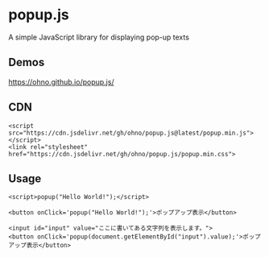 # popup.js
A simple JavaScript library for displaying pop-up texts

## Demos
https://ohno.github.io/popup.js/

## CDN
```
<script src="https://cdn.jsdelivr.net/gh/ohno/popup.js@latest/popup.min.js"></script>
<link rel="stylesheet" href="https://cdn.jsdelivr.net/gh/ohno/popup.js/popup.min.css">
```

## Usage

```
<script>popup("Hello World!");</script>
```

```
<button onClick='popup("Hello World!");'>ポップアップ表示</button>
```

```
<input id="input" value="ここに書いてある文字列を表示します。">
<button onClick='popup(document.getElementById("input").value);'>ポップアップ表示</button>
```
